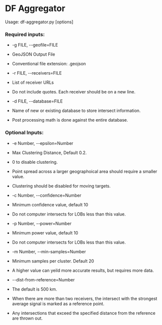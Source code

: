 # DF Aggregator

Usage: df-aggregator.py [options]

### Required inputs:
-  -g FILE, --geofile=FILE
  - GeoJSON Output File
  - Conventional file extension: .geojson

-  -r FILE, --receivers=FILE
  - List of receiver URLs
  - Do not include quotes. Each receiver should be on a new line.

-  -d FILE, --database=FILE
  - Name of new or existing database to store intersect information.
  - Post processing math is done against the entire database.

### Optional Inputs:
-  -e Number, --epsilon=Number
  - Max Clustering Distance, Default 0.2.
  - 0 to disable clustering.
  - Point spread across a larger geographoical area should require a smaller value.
  - Clustering should be disabled for moving targets.

-  -c Number, --confidence=Number
  - Minimum confidence value, default 10
  - Do not computer intersects for LOBs less than this value.

-  -p Number, --power=Number
  - Minimum power value, default 10
  - Do not computer intersects for LOBs less than this value.

-  -m Number, --min-samples=Number
  - Minimum samples per cluster. Default 20
  - A higher value can yeild more accurate results, but requires more data.

-  --dist-from-reference=Number
  - The default is 500 km.
  - When there are more than two receivers, the intersect with the strongest average signal
  is marked as a reference point.
  - Any intersections that exceed the specified distance from the reference are thrown out.

